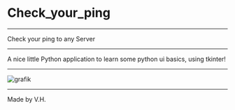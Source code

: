 # Check_your_ping
-------------------------------------

Check your ping to any Server

-------------------------------------

A nice little Python application to learn some python ui basics, using tkinter!

-------------------------------------

![grafik](https://user-images.githubusercontent.com/60042912/151634138-d08b7a20-dd71-4b9f-9b78-20018dd2a3d1.png)

-------------------------------------

Made by V.H.
